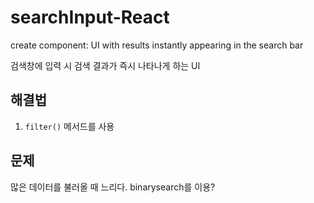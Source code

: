 # searchInput-React

create component: UI with results instantly appearing in the search bar

검색창에 입력 시 검색 결과가 즉시 나타나게 하는 UI

## 해결법

1. `filter()` 메서드를 사용

## 문제

많은 데이터를 불러올 때 느리다.
binarysearch를 이용?
